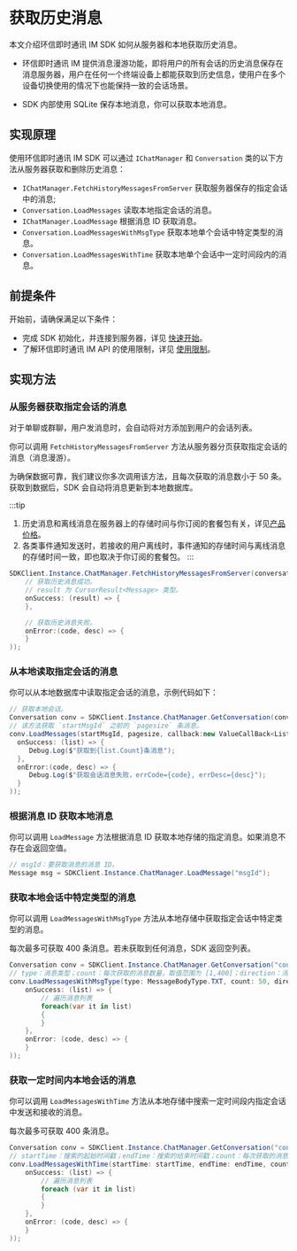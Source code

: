 # 获取历史消息

<Toc />

本文介绍环信即时通讯 IM SDK 如何从服务器和本地获取历史消息。

- 环信即时通讯 IM 提供消息漫游功能，即将用户的所有会话的历史消息保存在消息服务器，用户在任何一个终端设备上都能获取到历史信息，使用户在多个设备切换使用的情况下也能保持一致的会话场景。

- SDK 内部使用 SQLite 保存本地消息，你可以获取本地消息。

## 实现原理

使用环信即时通讯 IM SDK 可以通过 `IChatManager` 和 `Conversation` 类的以下方法从服务器获取和删除历史消息：

- `IChatManager.FetchHistoryMessagesFromServer` 获取服务器保存的指定会话中的消息;
- `Conversation.LoadMessages` 读取本地指定会话的消息。
- `IChatManager.LoadMessage` 根据消息 ID 获取消息。
- `Conversation.LoadMessagesWithMsgType` 获取本地单个会话中特定类型的消息。
- `Conversation.LoadMessagesWithTime` 获取本地单个会话中一定时间段内的消息。

## 前提条件

开始前，请确保满足以下条件：

- 完成 SDK 初始化，并连接到服务器，详见 [快速开始](quickstart.html)。
- 了解环信即时通讯 IM API 的使用限制，详见 [使用限制](/product/limitation.html)。

## 实现方法

### 从服务器获取指定会话的消息

对于单聊或群聊，用户发消息时，会自动将对方添加到用户的会话列表。

你可以调用 `FetchHistoryMessagesFromServer` 方法从服务器分页获取指定会话的消息（消息漫游）。

为确保数据可靠，我们建议你多次调用该方法，且每次获取的消息数小于 50 条。获取到数据后，SDK 会自动将消息更新到本地数据库。

:::tip
1. 历史消息和离线消息在服务器上的存储时间与你订阅的套餐包有关，详见[产品价格](/product/pricing.html#套餐包功能详情)。
2. 各类事件通知发送时，若接收的用户离线时，事件通知的存储时间与离线消息的存储时间一致，即也取决于你订阅的套餐包。
:::

```csharp
SDKClient.Instance.ChatManager.FetchHistoryMessagesFromServer(conversationId, type, startId, pageSize, new ValueCallBack<CursorResult<Message>>(
    // 获取历史消息成功。
    // result 为 CursorResult<Message> 类型。
    onSuccess: (result) => {
    },

    // 获取历史消息失败。
    onError:(code, desc) => {
    }
));
```

### 从本地读取指定会话的消息

你可以从本地数据库中读取指定会话的消息，示例代码如下：

```csharp
// 获取本地会话。
Conversation conv = SDKClient.Instance.ChatManager.GetConversation(conversationId, convType);
// 该方法获取 `startMsgId` 之前的 `pagesize` 条消息。
conv.LoadMessages(startMsgId, pagesize, callback:new ValueCallBack<List<Message>>(
  onSuccess: (list) => {
     Debug.Log($"获取到{list.Count}条消息");
  },
  onError:(code, desc) => {
     Debug.Log($"获取会话消息失败，errCode={code}, errDesc={desc}");
  }
));
```

### 根据消息 ID 获取本地消息

你可以调用 `LoadMessage` 方法根据消息 ID 获取本地存储的指定消息。如果消息不存在会返回空值。

```csharp
// msgId：要获取消息的消息 ID。
Message msg = SDKClient.Instance.ChatManager.LoadMessage("msgId");
```

### 获取本地会话中特定类型的消息

你可以调用 `LoadMessagesWithMsgType` 方法从本地存储中获取指定会话中特定类型的消息。

每次最多可获取 400 条消息。若未获取到任何消息，SDK 返回空列表。

```csharp
Conversation conv = SDKClient.Instance.ChatManager.GetConversation("convId");
// type：消息类型；count：每次获取的消息数量，取值范围为 [1,400]；direction：消息搜索方向：（默认）`UP`：按消息时间戳的逆序搜索；`DOWN`：按消息时间戳的正序搜索。
conv.LoadMessagesWithMsgType(type: MessageBodyType.TXT, count: 50, direction: MessageSearchDirection.UP, new ValueCallBack<List<Message>>(
    onSuccess: (list) => {
        // 遍历消息列表
        foreach(var it in list)
        {
        }
    },
    onError: (code, desc) => {
    }
));
```

### 获取一定时间内本地会话的消息

你可以调用 `LoadMessagesWithTime` 方法从本地存储中搜索一定时间段内指定会话中发送和接收的消息。

每次最多可获取 400 条消息。

```csharp
Conversation conv = SDKClient.Instance.ChatManager.GetConversation("convId");
// startTime：搜索的起始时间戳；endTime：搜索的结束时间戳；count：每次获取的消息数量，取值范围为 [1,400]。
conv.LoadMessagesWithTime(startTime: startTime, endTime: endTime, count: 50, new ValueCallBack<List<Message>>(
    onSuccess: (list) => {
        // 遍历消息列表
        foreach (var it in list)
        {
        }
    },
    onError: (code, desc) => {
    }
));
```
